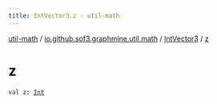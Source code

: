 ```yaml
---
title: IntVector3.z - util-math
---
```


[util-math](../../index.html) / [io.github.sof3.graphmine.util.math](../index.html) / [IntVector3](index.html) / [z](./z.html)

# z

`val z: `[`Int`](https://kotlinlang.org/api/latest/jvm/stdlib/kotlin/-int/index.html)